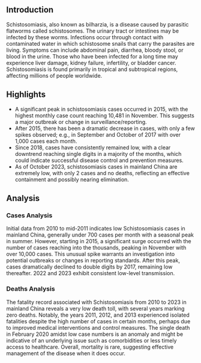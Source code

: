 
## Introduction

Schistosomiasis, also known as bilharzia, is a disease caused by parasitic flatworms called schistosomes. The urinary tract or intestines may be infected by these worms. Infections occur through contact with contaminated water in which schistosome snails that carry the parasites are living. Symptoms can include abdominal pain, diarrhea, bloody stool, or blood in the urine. Those who have been infected for a long time may experience liver damage, kidney failure, infertility, or bladder cancer. Schistosomiasis is found primarily in tropical and subtropical regions, affecting millions of people worldwide.

## Highlights

- A significant peak in schistosomiasis cases occurred in 2015, with the highest monthly case count reaching 10,481 in November. This suggests a major outbreak or change in surveillance/reporting. <br/>
- After 2015, there has been a dramatic decrease in cases, with only a few spikes observed; e.g., in September and October of 2017 with over 1,000 cases each month. <br/>
- Since 2018, cases have consistently remained low, with a clear downtrend reaching single digits in a majority of the months, which could indicate successful disease control and prevention measures. <br/>
- As of October 2023, schistosomiasis cases in mainland China are extremely low, with only 2 cases and no deaths, reflecting an effective containment and possibly nearing elimination. <br/>

## Analysis

### Cases Analysis
Initial data from 2010 to mid-2011 indicates low Schistosomiasis cases in mainland China, generally under 700 cases per month with a seasonal peak in summer. However, starting in 2015, a significant surge occurred with the number of cases reaching into the thousands, peaking in November with over 10,000 cases. This unusual spike warrants an investigation into potential outbreaks or changes in reporting standards. After this peak, cases dramatically declined to double digits by 2017, remaining low thereafter. 2022 and 2023 exhibit consistent low-level transmission.

### Deaths Analysis
The fatality record associated with Schistosomiasis from 2010 to 2023 in mainland China reveals a very low death toll, with several years marking zero deaths. Notably, the years 2011, 2012, and 2013 experienced isolated fatalities despite the high number of cases in certain months, perhaps due to improved medical interventions and control measures. The single death in February 2020 amidst low case numbers is an anomaly and might be indicative of an underlying issue such as comorbidities or less timely access to healthcare. Overall, mortality is rare, suggesting effective management of the disease when it does occur.
